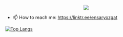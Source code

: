 <p align="center">
  <img src="https://capsule-render.vercel.app/api?type=waving&color=gradient&text=Hi-there👋&height=100&section=header"/>
</p>


- 📫 How to reach me: https://linktr.ee/ensaryozgat


[![Top Langs](https://github-readme-stats.vercel.app/api/top-langs/?username=0xEnsar&show_icons=true&theme=dark#gh-dark-mode-only)](https://github.com/0xEnsar/github-readme-stats#gh-dark-mode-only)
